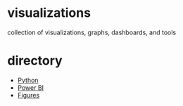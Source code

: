 # visualizations
collection of visualizations, graphs, dashboards, and tools

# directory
- [Python](./Python)
- [Power BI](./Power%20BI)
- [Figures](./Figures)